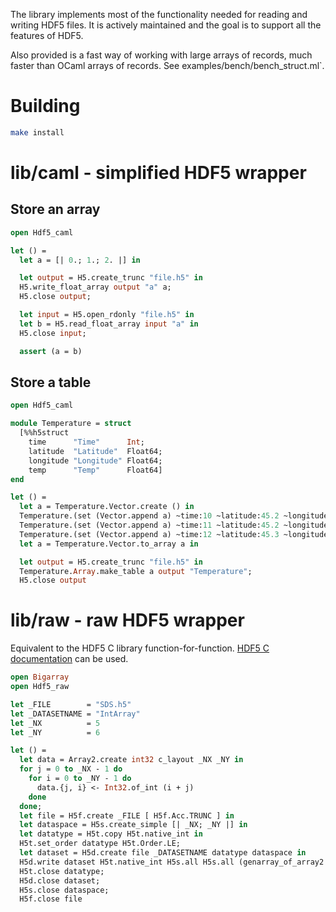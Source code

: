 The library implements most of the functionality needed for reading and writing HDF5
files.  It is actively maintained and the goal is to support all the features of HDF5.

Also provided is a fast way of working with large arrays of records, much faster than
OCaml arrays of records.  See examples/bench/bench_struct.ml`.

# Building

```sh
make install
```

# lib/caml - simplified HDF5 wrapper

## Store an array

```ocaml
open Hdf5_caml

let () =
  let a = [| 0.; 1.; 2. |] in

  let output = H5.create_trunc "file.h5" in
  H5.write_float_array output "a" a;
  H5.close output;

  let input = H5.open_rdonly "file.h5" in
  let b = H5.read_float_array input "a" in
  H5.close input;

  assert (a = b)
```

## Store a table

```ocaml
open Hdf5_caml

module Temperature = struct
  [%%h5struct
    time      "Time"      Int;
    latitude  "Latitude"  Float64;
    longitude "Longitude" Float64;
    temp      "Temp"      Float64]
end

let () =
  let a = Temperature.Vector.create () in
  Temperature.(set (Vector.append a) ~time:10 ~latitude:45.2 ~longitude:0.2 ~temp:15.3);
  Temperature.(set (Vector.append a) ~time:11 ~latitude:45.2 ~longitude:0.2 ~temp:15.5);
  Temperature.(set (Vector.append a) ~time:12 ~latitude:45.3 ~longitude:0.5 ~temp:16.2);
  let a = Temperature.Vector.to_array a in

  let output = H5.create_trunc "file.h5" in
  Temperature.Array.make_table a output "Temperature";
  H5.close output
```

# lib/raw - raw HDF5 wrapper

Equivalent to the HDF5 C library function-for-function.
[HDF5 C documentation](https://www.hdfgroup.org/HDF5/doc/RM/RM_H5Front.html) can be used.

```ocaml
open Bigarray
open Hdf5_raw

let _FILE        = "SDS.h5"
let _DATASETNAME = "IntArray"
let _NX          = 5
let _NY          = 6

let () =
  let data = Array2.create int32 c_layout _NX _NY in
  for j = 0 to _NX - 1 do
    for i = 0 to _NY - 1 do
      data.{j, i} <- Int32.of_int (i + j)
    done
  done;
  let file = H5f.create _FILE [ H5f.Acc.TRUNC ] in
  let dataspace = H5s.create_simple [| _NX; _NY |] in
  let datatype = H5t.copy H5t.native_int in
  H5t.set_order datatype H5t.Order.LE;
  let dataset = H5d.create file _DATASETNAME datatype dataspace in
  H5d.write dataset H5t.native_int H5s.all H5s.all (genarray_of_array2 data);
  H5t.close datatype;
  H5d.close dataset;
  H5s.close dataspace;
  H5f.close file
```

